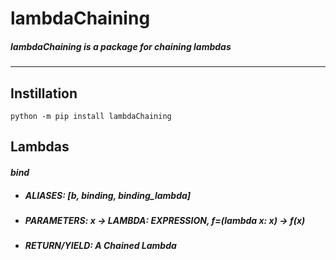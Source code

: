 # lambdaChaining
##### *lambdaChaining is a package for chaining lambdas*

---

## __Instillation__
    python -m pip install lambdaChaining

## __Lambdas__

#### *bind*
* ##### ALIASES: [b, binding, binding_lambda]

* ##### PARAMETERS: x -> LAMBDA: EXPRESSION, f=(lambda x: x) -> f(x)

* ##### RETURN/YIELD: A Chained Lambda